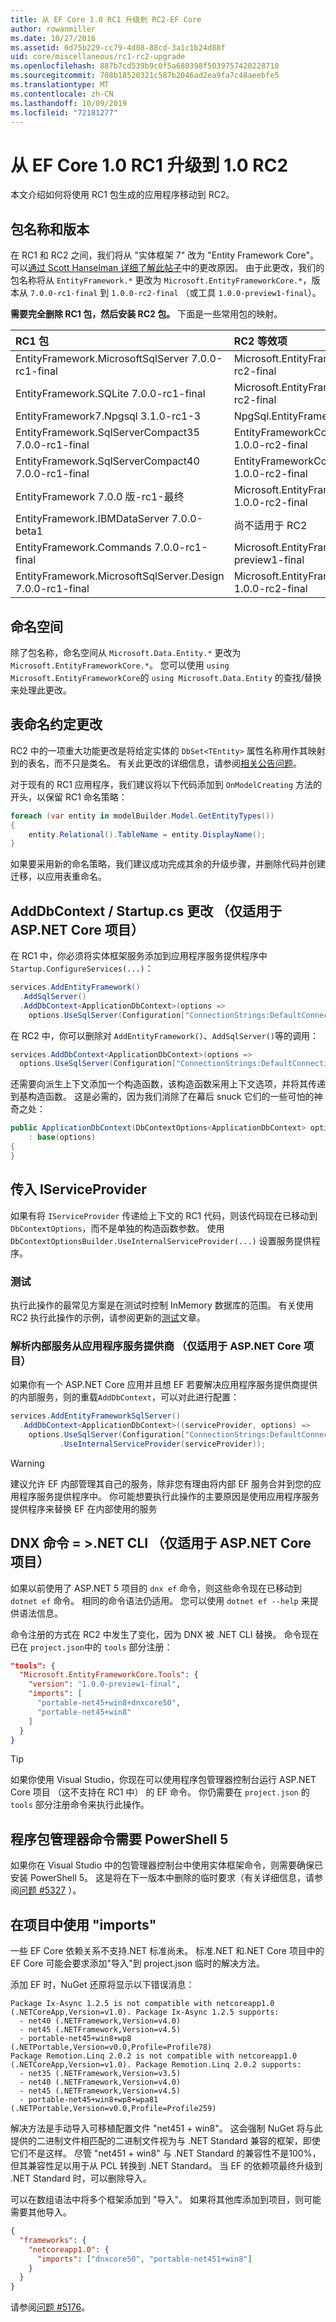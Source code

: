 ```yaml
---
title: 从 EF Core 1.0 RC1 升级到 RC2-EF Core
author: rowanmiller
ms.date: 10/27/2016
ms.assetid: 6d75b229-cc79-4d08-88cd-3a1c1b24d88f
uid: core/miscellaneous/rc1-rc2-upgrade
ms.openlocfilehash: 887b7cd539b9c0f5a680398f5039757420228710
ms.sourcegitcommit: 708b18520321c587b2046ad2ea9fa7c48aeebfe5
ms.translationtype: MT
ms.contentlocale: zh-CN
ms.lasthandoff: 10/09/2019
ms.locfileid: "72181277"
---
```

# <a name="upgrading-from-ef-core-10-rc1-to-10-rc2"></a>从 EF Core 1.0 RC1 升级到 1.0 RC2

本文介绍如何将使用 RC1 包生成的应用程序移动到 RC2。

## <a name="package-names-and-versions"></a>包名称和版本

在 RC1 和 RC2 之间，我们将从 "实体框架 7" 改为 "Entity Framework Core"。 可以[通过 Scott Hanselman 详细了解此帖子](https://www.hanselman.com/blog/ASPNET5IsDeadIntroducingASPNETCore10AndNETCore10.aspx)中的更改原因。 由于此更改，我们的包名称将从 `EntityFramework.*` 更改为 `Microsoft.EntityFrameworkCore.*`，版本从 `7.0.0-rc1-final` 到 `1.0.0-rc2-final` （或工具 `1.0.0-preview1-final`）。

**需要完全删除 RC1 包，然后安装 RC2 包。** 下面是一些常用包的映射。

| RC1 包                                               | RC2 等效项                                                       |
|:----------------------------------------------------------|:---------------------------------------------------------------------|
| EntityFramework.MicrosoftSqlServer        7.0.0-rc1-final | Microsoft.EntityFrameworkCore.SqlServer         1.0.0-rc2-final      |
| EntityFramework.SQLite                    7.0.0-rc1-final | Microsoft.EntityFrameworkCore.Sqlite            1.0.0-rc2-final      |
| EntityFramework7.Npgsql                   3.1.0-rc1-3     | NpgSql.EntityFrameworkCore.Postgres             <to be advised>      |
| EntityFramework.SqlServerCompact35        7.0.0-rc1-final | EntityFrameworkCore.SqlServerCompact35          1.0.0-rc2-final      |
| EntityFramework.SqlServerCompact40        7.0.0-rc1-final | EntityFrameworkCore.SqlServerCompact40          1.0.0-rc2-final      |
| EntityFramework 7.0.0 版-rc1-最终 | Microsoft.EntityFrameworkCore.InMemory          1.0.0-rc2-final      |
| EntityFramework.IBMDataServer             7.0.0-beta1     | 尚不适用于 RC2                                            |
| EntityFramework.Commands                  7.0.0-rc1-final | Microsoft.EntityFrameworkCore.Tools             1.0.0-preview1-final |
| EntityFramework.MicrosoftSqlServer.Design 7.0.0-rc1-final | Microsoft.EntityFrameworkCore.SqlServer.Design  1.0.0-rc2-final      |

## <a name="namespaces"></a>命名空间

除了包名称，命名空间从 `Microsoft.Data.Entity.*` 更改为 `Microsoft.EntityFrameworkCore.*`。 您可以使用 `using Microsoft.EntityFrameworkCore`的 `using Microsoft.Data.Entity` 的查找/替换来处理此更改。

## <a name="table-naming-convention-changes"></a>表命名约定更改

RC2 中的一项重大功能更改是将给定实体的 `DbSet<TEntity>` 属性名称用作其映射到的表名，而不只是类名。 有关此更改的详细信息，请参阅[相关公告问题](https://github.com/aspnet/Announcements/issues/167)。

对于现有的 RC1 应用程序，我们建议将以下代码添加到 `OnModelCreating` 方法的开头，以保留 RC1 命名策略：

``` csharp
foreach (var entity in modelBuilder.Model.GetEntityTypes())
{
    entity.Relational().TableName = entity.DisplayName();
}
```

如果要采用新的命名策略，我们建议成功完成其余的升级步骤，并删除代码并创建迁移，以应用表重命名。

## <a name="adddbcontext--startupcs-changes-aspnet-core-projects-only"></a>AddDbContext / Startup.cs 更改 （仅适用于 ASP.NET Core 项目）

在 RC1 中，你必须将实体框架服务添加到应用程序服务提供程序中 `Startup.ConfigureServices(...)`：

``` csharp
services.AddEntityFramework()
  .AddSqlServer()
  .AddDbContext<ApplicationDbContext>(options =>
    options.UseSqlServer(Configuration["ConnectionStrings:DefaultConnection"]));
```

在 RC2 中，你可以删除对 `AddEntityFramework()`、`AddSqlServer()`等的调用：

``` csharp
services.AddDbContext<ApplicationDbContext>(options =>
  options.UseSqlServer(Configuration["ConnectionStrings:DefaultConnection"]));
```

还需要向派生上下文添加一个构造函数，该构造函数采用上下文选项，并将其传递到基构造函数。 这是必需的，因为我们消除了在幕后 snuck 它们的一些可怕的神奇之处：

``` csharp
public ApplicationDbContext(DbContextOptions<ApplicationDbContext> options)
    : base(options)
{
}
```

## <a name="passing-in-an-iserviceprovider"></a>传入 IServiceProvider

如果有将 `IServiceProvider` 传递给上下文的 RC1 代码，则该代码现在已移动到 `DbContextOptions`，而不是单独的构造函数参数。 使用 `DbContextOptionsBuilder.UseInternalServiceProvider(...)` 设置服务提供程序。

### <a name="testing"></a>测试

执行此操作的最常见方案是在测试时控制 InMemory 数据库的范围。 有关使用 RC2 执行此操作的示例，请参阅更新的[测试](testing/index.md)文章。

### <a name="resolving-internal-services-from-application-service-provider-aspnet-core-projects-only"></a>解析内部服务从应用程序服务提供商 （仅适用于 ASP.NET Core 项目）

如果你有一个 ASP.NET Core 应用并且想 EF 若要解决应用程序服务提供商提供的内部服务，则的重载`AddDbContext`，可以对此进行配置：

``` csharp
services.AddEntityFrameworkSqlServer()
  .AddDbContext<ApplicationDbContext>((serviceProvider, options) =>
    options.UseSqlServer(Configuration["ConnectionStrings:DefaultConnection"])
           .UseInternalServiceProvider(serviceProvider));
```

> [!WARNING]  
> 建议允许 EF 内部管理其自己的服务，除非您有理由将内部 EF 服务合并到您的应用程序服务提供程序中。 你可能想要执行此操作的主要原因是使用应用程序服务提供程序来替换 EF 在内部使用的服务

## <a name="dnx-commands--net-cli-aspnet-core-projects-only"></a>DNX 命令 = >.NET CLI （仅适用于 ASP.NET Core 项目）

如果以前使用了 ASP.NET 5 项目的 `dnx ef` 命令，则这些命令现在已移动到 `dotnet ef` 命令。 相同的命令语法仍适用。 您可以使用 `dotnet ef --help` 来提供语法信息。

命令注册的方式在 RC2 中发生了变化，因为 DNX 被 .NET CLI 替换。 命令现在已在 `project.json`中的 `tools` 部分注册：

``` json
"tools": {
  "Microsoft.EntityFrameworkCore.Tools": {
    "version": "1.0.0-preview1-final",
    "imports": [
      "portable-net45+win8+dnxcore50",
      "portable-net45+win8"
    ]
  }
}
```

> [!TIP]  
> 如果你使用 Visual Studio，你现在可以使用程序包管理器控制台运行 ASP.NET Core 项目 （这不支持在 RC1 中） 的 EF 命令。 你仍需要在 `project.json` 的 `tools` 部分注册命令来执行此操作。

## <a name="package-manager-commands-require-powershell-5"></a>程序包管理器命令需要 PowerShell 5

如果你在 Visual Studio 中的包管理器控制台中使用实体框架命令，则需要确保已安装 PowerShell 5。 这是将在下一版本中删除的临时要求（有关详细信息，请参阅[问题 #5327](https://github.com/aspnet/EntityFramework/issues/5327) ）。

## <a name="using-imports-in-projectjson"></a>在项目中使用 "imports"

一些 EF Core 依赖关系不支持.NET 标准尚未。 标准.NET 和.NET Core 项目中的 EF Core 可能会要求添加"导入"到 project.json 临时的解决方法。

添加 EF 时，NuGet 还原将显示以下错误消息：

``` Console
Package Ix-Async 1.2.5 is not compatible with netcoreapp1.0 (.NETCoreApp,Version=v1.0). Package Ix-Async 1.2.5 supports:
  - net40 (.NETFramework,Version=v4.0)
  - net45 (.NETFramework,Version=v4.5)
  - portable-net45+win8+wp8 (.NETPortable,Version=v0.0,Profile=Profile78)
Package Remotion.Linq 2.0.2 is not compatible with netcoreapp1.0 (.NETCoreApp,Version=v1.0). Package Remotion.Linq 2.0.2 supports:
  - net35 (.NETFramework,Version=v3.5)
  - net40 (.NETFramework,Version=v4.0)
  - net45 (.NETFramework,Version=v4.5)
  - portable-net45+win8+wp8+wpa81 (.NETPortable,Version=v0.0,Profile=Profile259)
```

解决方法是手动导入可移植配置文件 "net451 + win8"。 这会强制 NuGet 将与此提供的二进制文件相匹配的二进制文件视为与 .NET Standard 兼容的框架，即使它们不是这样。 尽管 "net451 + win8" 与 .NET Standard 的兼容性不是100%，但其兼容性足以用于从 PCL 转换到 .NET Standard。 当 EF 的依赖项最终升级到 .NET Standard 时，可以删除导入。

可以在数组语法中将多个框架添加到 "导入"。 如果将其他库添加到项目，则可能需要其他导入。

``` json
{
  "frameworks": {
    "netcoreapp1.0": {
      "imports": ["dnxcore50", "portable-net451+win8"]
    }
  }
}
```

请参阅[问题 #5176](https://github.com/aspnet/EntityFramework/issues/5176)。
